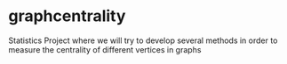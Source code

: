 # graphcentrality
Statistics Project where we will try to develop several methods in order to measure the centrality of different vertices in graphs 
